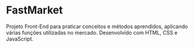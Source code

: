# FastMarket
 Projeto Front-End para praticar conceitos e métodos aprendidos, aplicando várias funções utilizadas no mercado.
Desenvolvido com HTML, CSS e JavaScript.


> 
